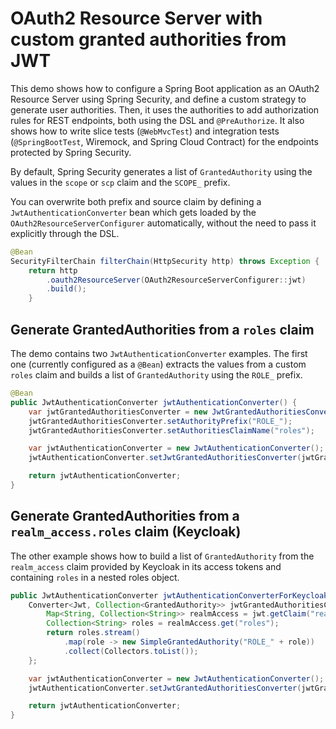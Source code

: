 # OAuth2 Resource Server with custom granted authorities from JWT

This demo shows how to configure a Spring Boot application as an OAuth2 Resource Server using Spring Security,
and define a custom strategy to generate user authorities. Then, it uses the authorities to add authorization rules
for REST endpoints, both using the DSL and `@PreAuthorize`. It also shows how to write slice tests (`@WebMvcTest`)
and integration tests (`@SpringBootTest`, Wiremock, and Spring Cloud Contract) for the endpoints protected
by Spring Security.

By default, Spring Security generates a list of `GrantedAuthority` using the values in the `scope` or `scp` claim
and the `SCOPE_` prefix.

You can overwrite both prefix and source claim by defining a `JwtAuthenticationConverter` bean which gets
loaded by the `OAuth2ResourceServerConfigurer` automatically, without the need to pass it explicitly through the DSL.

```java
@Bean
SecurityFilterChain filterChain(HttpSecurity http) throws Exception {
    return http
        .oauth2ResourceServer(OAuth2ResourceServerConfigurer::jwt)
        .build();
    }
```

## Generate GrantedAuthorities from a `roles` claim

The demo contains two `JwtAuthenticationConverter` examples. The first one (currently configured as a `@Bean`)
extracts the values from a custom `roles` claim and builds a list of `GrantedAuthority` using the `ROLE_` prefix.

```java
@Bean
public JwtAuthenticationConverter jwtAuthenticationConverter() {
    var jwtGrantedAuthoritiesConverter = new JwtGrantedAuthoritiesConverter();
    jwtGrantedAuthoritiesConverter.setAuthorityPrefix("ROLE_");
    jwtGrantedAuthoritiesConverter.setAuthoritiesClaimName("roles");

    var jwtAuthenticationConverter = new JwtAuthenticationConverter();
    jwtAuthenticationConverter.setJwtGrantedAuthoritiesConverter(jwtGrantedAuthoritiesConverter);

    return jwtAuthenticationConverter;
}
```

## Generate GrantedAuthorities from a `realm_access.roles` claim (Keycloak)

The other example shows how to build a list of `GrantedAuthority` from the `realm_access` claim provided by Keycloak
in its access tokens and containing `roles` in a nested roles object.

```java
public JwtAuthenticationConverter jwtAuthenticationConverterForKeycloak() {
    Converter<Jwt, Collection<GrantedAuthority>> jwtGrantedAuthoritiesConverter = jwt -> {
        Map<String, Collection<String>> realmAccess = jwt.getClaim("realm_access");
        Collection<String> roles = realmAccess.get("roles");
        return roles.stream()
            .map(role -> new SimpleGrantedAuthority("ROLE_" + role))
            .collect(Collectors.toList());
    };

    var jwtAuthenticationConverter = new JwtAuthenticationConverter();
    jwtAuthenticationConverter.setJwtGrantedAuthoritiesConverter(jwtGrantedAuthoritiesConverter);

    return jwtAuthenticationConverter;
}
```